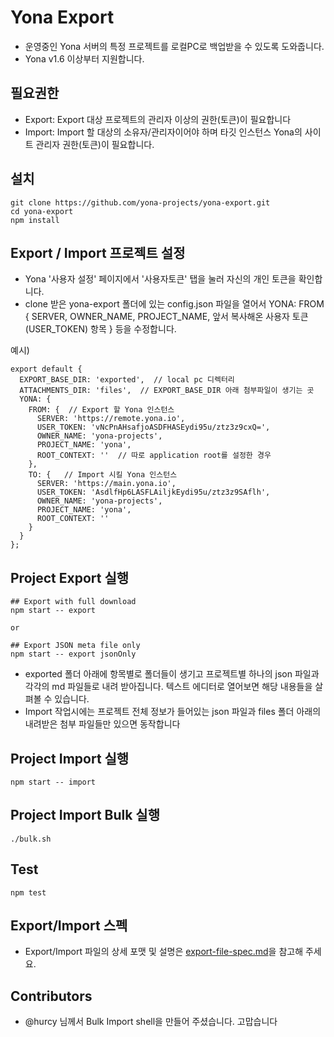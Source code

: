 Yona Export
===

- 운영중인 Yona 서버의 특정 프로젝트를 로컬PC로 백업받을 수 있도록 도와줍니다.
- Yona v1.6 이상부터 지원합니다.

필요권한
---
  - Export: Export 대상 프로젝트의 관리자 이상의 권한(토큰)이 필요합니다
  - Import: Import 할 대상의 소유자/관리자이어야 하며 타깃 인스턴스 Yona의 사이트 관리자 권한(토큰)이 필요합니다.

설치
---
```
git clone https://github.com/yona-projects/yona-export.git
cd yona-export
npm install
```

Export / Import 프로젝트 설정
---
- Yona '사용자 설정' 페이지에서 '사용자토큰' 탭을 눌러 자신의 개인 토큰을 확인합니다.
- clone 받은 yona-export 폴더에 있는 config.json 파일을 열어서 YONA: FROM { SERVER, OWNER_NAME, PROJECT_NAME, 앞서 복사해온 사용자 토큰
(USER_TOKEN) 항목 } 등을 수정합니다.

예시)
```
export default {
  EXPORT_BASE_DIR: 'exported',  // local pc 디렉터리
  ATTACHMENTS_DIR: 'files',  // EXPORT_BASE_DIR 아래 첨부파일이 생기는 곳
  YONA: {
    FROM: {  // Export 할 Yona 인스턴스
      SERVER: 'https://remote.yona.io',
      USER_TOKEN: 'vNcPnAHsafjoASDFHASEydi95u/ztz3z9cxQ=',
      OWNER_NAME: 'yona-projects',
      PROJECT_NAME: 'yona',
      ROOT_CONTEXT: ''  // 따로 application root를 설정한 경우
    },
    TO: {   // Import 시킬 Yona 인스턴스
      SERVER: 'https://main.yona.io',
      USER_TOKEN: 'AsdlfHp6LASFLAiljkEydi95u/ztz3z9SAflh',
      OWNER_NAME: 'yona-projects',
      PROJECT_NAME: 'yona',
      ROOT_CONTEXT: ''
    }
  }
};

```

Project Export 실행
---

```
## Export with full download
npm start -- export

or

## Export JSON meta file only
npm start -- export jsonOnly

```

- exported 폴더 아래에 항목별로 폴더들이 생기고 프로젝트별 하나의 json 파일과 각각의 md 파일들로 내려 받아집니다. 텍스트 에디터로 열어보면 해당 내용들을 살펴볼 수 있습니다.
- Import 작업시에는 프로젝트 전체 정보가 들어있는 json 파일과 files 폴더 아래의 내려받은 첨부 파일들만 있으면 동작합니다


Project Import 실행
---

```
npm start -- import
```

Project Import Bulk 실행
---

```
./bulk.sh
```

Test
---
```
npm test
```

Export/Import 스펙
---
- Export/Import 파일의 상세 포맷 및 설명은 [export-file-spec.md](/docs/export-file-spec.md)을 참고해 주세요.

Contributors
---
- @hurcy 님께서 Bulk Import shell을 만들어 주셨습니다. 고맙습니다

